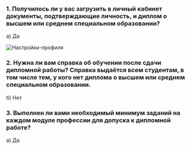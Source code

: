 ### 1. Получилось ли у вас загрузить в личный кабинет документы, подтверждающие личность, и диплом о высшем или среднем специальном образовании?

а) Да

![Настройки-профиля](https://github.com/Ir-inka/Preparation-for-the-thesis/assets/120489985/ab9de669-d4b3-4092-bf06-e50f230fa6ad)



### 2. Нужна ли вам справка об обучении после сдачи дипломной работы? Справка выдаётся всем студентам, в том числе тем, у кого нет диплома о высшем или среднем специальном образовании.

б) Нет

### 3. Выполнен ли вами необходимый минимум заданий на каждом модуле профессии для допуска к дипломной работе?
а) Да
